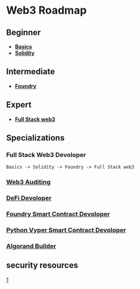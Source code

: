 # Web3 Roadmap

## Beginner

- **[Basics](https://updraft.cyfrin.io/courses/blockchain-basics)**
- **[Solidity](https://updraft.cyfrin.io/courses/solidity)**

## Intermediate
- **[Foundry](https://updraft.cyfrin.io/courses/foundry)**

## Expert
- **[Full Stack web3](https://updraft.cyfrin.io/courses/full-stack-web3-development-crash-course)**

## Specializations

### Full Stack Web3 Devoloper
` Basics -> Solidity -> Foundry -> Full Stack web3 `
### [Web3 Auditing](https://updraft.cyfrin.io/career-tracks/smart-contract-security-auditor)
### [DeFi Devoloper](https://updraft.cyfrin.io/career-tracks/defi-developer)
### [Foundry Smart Contract Devoloper](https://updraft.cyfrin.io/career-tracks/solidity-smart-contract-developer)
### [Python Vyper Smart Contract Devoloper](https://updraft.cyfrin.io/career-tracks/vyper-smart-contract-developer)
### [Algorand Builder](https://www.risein.com/courses/build-on-algorand)

## security resources 
[1](https://github.com/K2SOsint/Legendary_Crypto)
